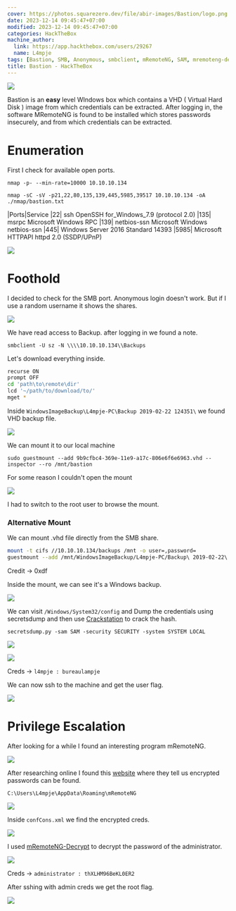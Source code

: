```yaml
---
cover: https://photos.squarezero.dev/file/abir-images/Bastion/logo.png
date: 2023-12-14 09:45:47+07:00
modified: 2023-12-14 09:45:47+07:00
categories: HackTheBox
machine_author:
  link: https://app.hackthebox.com/users/29267
  name: L4mpje
tags: [Bastion, SMB, Anonymous, smbclient, mRemoteNG, SAM, mremoteng-decrypt, crackmapexec, vhd, secretsdump, Windows, OSCP, Writeup]
title: Bastion - HackTheBox
---
```


![](https://photos.squarezero.dev/file/abir-images/htbasset/banner.png)



Bastion is an **easy** level WIndows box which contains a VHD ( Virtual Hard Disk ) image from which credentials can be extracted. After logging in, the software MRemoteNG is found to be installed which stores passwords insecurely, and from which credentials can be extracted. 


# Enumeration

First I check for available open ports.

`nmap -p- --min-rate=10000 10.10.10.134`

`nmap -sC -sV -p21,22,80,135,139,445,5985,39517 10.10.10.134 -oA ./nmap/bastion.txt `

|Ports|Service
|22| ssh OpenSSH for_Windows_7.9 (protocol 2.0)
|135| msrpc Microsoft Windows RPC
|139| netbios-ssn Microsoft Windows netbios-ssn
|445| Windows Server 2016 Standard 14393
|5985| Microsoft HTTPAPI httpd 2.0 (SSDP/UPnP)

![](https://photos.squarezero.dev/file/abir-images/Bastion/1.png)

# Foothold

I decided to check for the SMB port. Anonymous login doesn't work. But if I use a random username it shows the shares.

![](https://photos.squarezero.dev/file/abir-images/Bastion/2.png)

We have read access to Backup. after logging in we found a note.

`smbclient -U sz -N \\\\10.10.10.134\\Backups`

Let's download everything inside.

```bash
recurse ON
prompt OFF
cd 'path\to\remote\dir'
lcd '~/path/to/download/to/'
mget *
```
Inside `WindowsImageBackup\L4mpje-PC\Backup 2019-02-22 124351\` we found VHD backup file.

![](https://photos.squarezero.dev/file/abir-images/Bastion/3.png)

We can mount it to our local machine 

`sudo guestmount --add 9b9cfbc4-369e-11e9-a17c-806e6f6e6963.vhd --inspector --ro /mnt/bastion`


For some reason I couldn't open the mount 

![](https://photos.squarezero.dev/file/abir-images/Bastion/4.png)

I had to switch to the root user to browse the mount.

### Alternative Mount

We can mount .vhd file directly from the SMB share.


```bash
mount -t cifs //10.10.10.134/backups /mnt -o user=,password=
guestmount --add /mnt/WindowsImageBackup/L4mpje-PC/Backup\ 2019-02-22\ 124351/9b9cfbc3-369e-11e9-a17c-806e6f6e6963.vhd --inspector --ro /mnt2/
```
Credit  →  0xdf

Inside the mount, we can see it's a Windows backup.

![](https://photos.squarezero.dev/file/abir-images/Bastion/5.png)

We can visit `/Windows/System32/config` and Dump the credentials using secretsdump and then use [Crackstation](https://crackstation.net/) to crack the hash.

`secretsdump.py -sam SAM -security SECURITY -system SYSTEM LOCAL`

![](https://photos.squarezero.dev/file/abir-images/Bastion/6.png)

![](https://photos.squarezero.dev/file/abir-images/Bastion/7.png)

Creds → `l4mpje : bureaulampje`

We can now ssh to the machine and get the user flag.

![](https://photos.squarezero.dev/file/abir-images/Bastion/8.png)

# Privilege Escalation

After looking for a while I found an interesting program mRemoteNG. 

![](https://photos.squarezero.dev/file/abir-images/Bastion/9.png)

After researching online I found this [website](https://ethicalhackingguru.com/how-to-exploit-remote-connection-managers/) where they tell us encrypted passwords can be found.

`C:\Users\L4mpje\AppData\Roaming\mRemoteNG`

![](https://photos.squarezero.dev/file/abir-images/Bastion/10.png)

Inside `confCons.xml` we find the encrypted creds.

![](https://photos.squarezero.dev/file/abir-images/Bastion/11.png)


I used [mRemoteNG-Decrypt](https://github.com/haseebT/mRemoteNG-Decrypt) to decrypt the password of the administrator.

![](https://photos.squarezero.dev/file/abir-images/Bastion/12.png)


Creds → `administrator : thXLHM96BeKL0ER2`

After sshing with admin creds we get the root flag.

![](https://photos.squarezero.dev/file/abir-images/Bastion/13.png)
